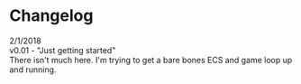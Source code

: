 # Changelog
2/1/2018  
v0.01 - "Just getting started"  
There isn't much here. I'm trying to get a bare bones ECS and game loop up and running.
